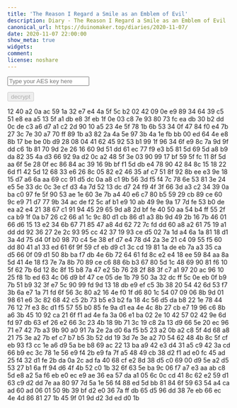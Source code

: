 ```yaml
---
title: 'The Reason I Regard a Smile as an Emblem of Evil'
description: Diary - The Reason I Regard a Smile as an Emblem of Evil
canonical_url: https://duinomaker.top/diaries/2020-11-07/
date: 2020-11-07 22:00:00
show_meta: true
widgets:
comment:
license: noshare
---
```


<script async src="https://server.duinomaker.top/blog/assets/crypto-js.min.js" defer></script>
<script src="https://server.duinomaker.top/blog/assets/decrypt.js" defer></script>
<div class="field has-addons">
<p class="control has-icons-left">
    <input id="password" class="input" type="password" maxlength="16" placeholder="Type your AES key here" digest="2572977a70cf5c61a4501befef8aaf70b1f4c17ae1677a98b1163cd34788596c">
    <span class="icon is-small is-left">
        <i id="input-bar-icon" class="fas fa-lock"></i>
    </span>
</p>
<p class="control">
    <button id="decrypt" class="button" onclick="decryptAll()" disabled>decrypt</button>
</p>
</div>

<span class="encrypted" iv="Fxal8mp7On0AnpJx">12 40 a2 0a ac 59 1a 32 e7 e4 4a 5f 5c b2 02 42 09 0e e9 89 34 64 39 c5 51 e8 ea a5 13 5f a1 db e8 3f eb 1f 0e 03 c8 7e 93 80 73 fc ea db 30 b2 dd 0c de c3 a6 d7 a1 c2 2d 90 10 a5 23 4e 5f 78 1b 6b 53 34 0f 47 84 f0 e4 7b 27 3c 7e 30 a7 70 ff 89 1b a3 82 2a 4a 5e 97 3b 4a 1e fb bb 00 ed 64 4e e8 8b 17 be be 0b d9 28 08 04 41 62 45 92 53 b1 99 1f 96 34 6f e9 8c 7a 9d 9f dd c6 1b 81 70 9d 2e 26 16 60 9d 51 dd 61 ec 77 f9 e3 b5 81 5d 69 5d a8 b9 da 82 35 4a d3 66 92 9a d2 0c a2 48 5f 3e 03 90 99 17 bf 59 5f fc 11 8f 5d aa 6f 5e 28 0f ec 86 84 ac 39 16 9b bf f1 5d db e4 78 90 42 84 8c 15 18 22 6d f1 42 5d 12 68 33 e6 26 8c 05 82 e2 46 35 af c7 51 8f 92 8b ee e3 9e 18 15 d7 a6 6a aa 69 cc 91 d5 dc 0a a8 c1 9b 56 3d f5 f4 7c 78 6e 53 81 3e 24 e5 5e 33 dc 0c 3e cf d3 4a 7d 52 13 dc d7 24 f9 4f 3f 66 3d a3 c2 34 39 0a ba c0 97 fe 5f 90 53 ae 1e 60 3e 7b a4 40 e6 c7 80 b5 59 29 cb 89 ce 60 9c e9 71 d7 77 9b 34 ac de f2 5c af b1 e9 10 ab 49 9e 9a 17 7d fe 53 b0 de ea a2 e4 21 38 67 c1 91 94 45 29 65 9d a8 2d bf fe 40 50 aa 54 b4 ff 55 2f ca b9 1f 0a b7 26 c2 66 a1 1c 9c 80 d1 cb 86 d1 a3 8b 9d 49 2b 16 7b 46 01 66 d6 15 13 e2 34 6b 67 71 85 47 a8 4d 62 72 7c fd dd 60 a8 a2 61 75 19 a1 dd dd 92 36 27 2e 2c 93 95 cc 42 37 19 93 ce d5 02 7a 1d a4 6a 1a 81 18 d1 3a 4d 75 d4 0f b0 98 70 c4 5e 38 ef d7 e4 78 d4 2a 3e 21 c4 09 55 f5 60 dd 80 41 a1 33 ed 61 6f 9f 59 cf eb d9 c1 3c cd 19 81 1a de eb 7a a3 35 ca d5 66 0f 09 d1 50 8b ba f7 db 4e 6b 72 64 61 fd 8c e2 e4 18 ee 59 84 aa 8a 5d 41 4e 18 f3 7e 7a 8b 70 89 ce c6 88 6b b3 67 80 5d 1c 48 69 90 81 f6 10 5f 62 7b 6d 12 8c 8f 15 b8 7a 47 e2 5b 76 28 2f 88 3f c7 a1 97 20 ac 96 10 25 f8 1b ed 63 4c 06 d9 bf 47 ce 05 de 1b 79 50 3a 32 dc ff 5c 0e eb 0f b9 7b 51 b9 32 3f e7 5c 90 99 fd 9d 13 18 db e9 ef c5 3b 38 20 54 42 6d 53 f7 3b 6a e7 1a 71 fd 6f 56 3c 80 a2 16 4e f0 1f d6 80 1c 54 07 09 06 8b 9d 01 98 61 e6 3c 82 68 42 c5 2b 73 b5 e3 b2 fa 18 4c 56 d5 da b8 22 1e 78 44 76 12 7f e3 8c d1 f5 57 55 b0 85 fe 9a d1 ea 4e 4c 8b 27 cb e7 19 96 c6 8b a6 3b 45 10 92 ca 21 6f f1 ad 4e fa 3a 06 e1 ba 02 2e 10 42 57 02 42 9e 6d fd 97 db 63 ef 26 e2 66 3c 23 4b 18 9b 71 3c 19 c8 2a 13 d9 66 5e 20 ec 96 71 e7 42 7b a3 9b 90 a0 91 7a 2e 2a d0 6a f5 b5 23 a2 0b a2 c8 5f 4d 68 a8 21 75 3e a2 7b ef c7 b7 b5 3b 52 dd 19 3d 7e 3e a2 70 54 62 48 4b 8c 5f cf eb 93 f3 cc 1e a6 d9 5a be b8 69 ac 22 13 ba a9 42 e3 d4 31 a5 c9 42 3a cd 66 b9 ec 3c 78 1e 56 e9 f4 2b e9 fa 7f a5 48 49 cb 38 d2 f1 ad e0 fc 45 ad 25 f4 32 d1 fe 2b da 0a 2c ad fa 40 68 cf e2 8d 38 d5 c0 69 00 d9 5e a2 d5 53 27 b1 6a ff 94 d6 4f 4b 52 c0 1b 32 6f 63 5e ba 9c 06 f7 a7 e3 aa ab c8 5d e8 a2 5a f6 eb e0 ec e9 ae 36 ea 57 da a1 05 6c 0c cd 41 8c 62 e2 59 d1 63 c9 d2 dd 7e aa 80 97 7d 5a 1e 56 f4 88 ed 5d bb 81 84 6f 59 63 54 a4 ca ad 60 ad 06 01 50 9b 39 bf d2 e0 36 7a ff db 65 d5 96 dd 38 7e eb 66 ec 4e 4d 86 81 27 1b 45 9f 01 9d d2 3d ed d0 1b</span>